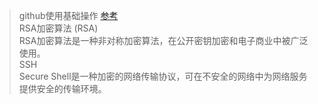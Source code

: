 > github使用基础操作 [参考](https://github.com/Niofh/github)<br>
> RSA加密算法 (RSA)<br>
RSA加密算法是一种非对称加密算法，在公开密钥加密和电子商业中被广泛使用。<br>
> SSH<br>
Secure Shell是一种加密的网络传输协议，可在不安全的网络中为网络服务提供安全的传输环境。<br>
